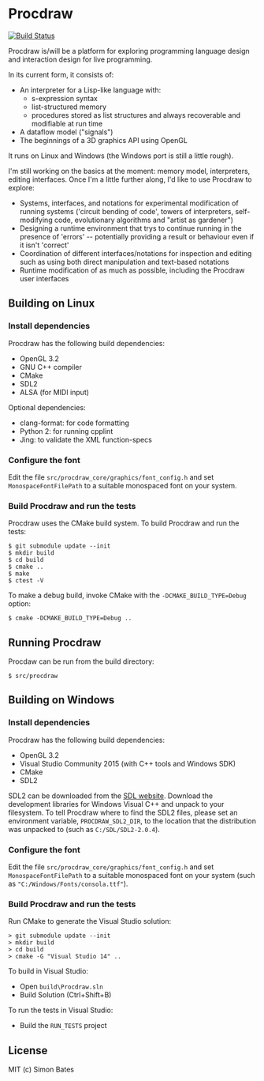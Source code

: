 Procdraw
========

[![Build Status](https://travis-ci.org/simonbates/procdraw.svg?branch=master)](https://travis-ci.org/simonbates/procdraw)

Procdraw is/will be a platform for exploring programming language
design and interaction design for live programming.

In its current form, it consists of:

* An interpreter for a Lisp-like language with:
    * s-expression syntax
    * list-structured memory
    * procedures stored as list structures and always recoverable and
      modifiable at run time
* A dataflow model ("signals")
* The beginnings of a 3D graphics API using OpenGL

It runs on Linux and Windows (the Windows port is still a little rough).

I'm still working on the basics at the moment: memory model,
interpreters, editing interfaces. Once I'm a little further along, I'd
like to use Procdraw to explore:

* Systems, interfaces, and notations for experimental modification of
  running systems ('circuit bending of code', towers of interpreters,
  self-modifying code, evolutionary algorithms and "artist as
  gardener")
* Designing a runtime environment that trys to continue running in the
  presence of 'errors' -- potentially providing a result or behaviour
  even if it isn't 'correct'
* Coordination of different interfaces/notations for inspection and
  editing such as using both direct manipulation and text-based
  notations
* Runtime modification of as much as possible, including the Procdraw
  user interfaces

Building on Linux
-----------------

### Install dependencies

Procdraw has the following build dependencies:

* OpenGL 3.2
* GNU C++ compiler
* CMake
* SDL2
* ALSA (for MIDI input)

Optional dependencies:

* clang-format: for code formatting
* Python 2: for running cpplint
* Jing: to validate the XML function-specs

### Configure the font

Edit the file `src/procdraw_core/graphics/font_config.h` and set
`MonospaceFontFilePath` to a suitable monospaced font on your system.

### Build Procdraw and run the tests

Procdraw uses the CMake build system. To build Procdraw and run the
tests:

```
$ git submodule update --init
$ mkdir build
$ cd build
$ cmake ..
$ make
$ ctest -V
```

To make a debug build, invoke CMake with the `-DCMAKE_BUILD_TYPE=Debug` option:

```
$ cmake -DCMAKE_BUILD_TYPE=Debug ..
```

Running Procdraw
----------------

Procdaw can be run from the build directory:

```
$ src/procdraw
```

Building on Windows
-------------------

### Install dependencies

Procdraw has the following build dependencies:

* OpenGL 3.2
* Visual Studio Community 2015 (with C++ tools and Windows SDK)
* CMake
* SDL2

SDL2 can be downloaded from the [SDL
website](https://www.libsdl.org/). Download the development libraries
for Windows Visual C++ and unpack to your filesystem. To tell Procdraw
where to find the SDL2 files, please set an environment variable,
`PROCDRAW_SDL2_DIR`, to the location that the distribution was
unpacked to (such as `C:/SDL/SDL2-2.0.4`).

### Configure the font

Edit the file `src/procdraw_core/graphics/font_config.h` and set
`MonospaceFontFilePath` to a suitable monospaced font on your system
(such as `"C:/Windows/Fonts/consola.ttf"`).

### Build Procdraw and run the tests

Run CMake to generate the Visual Studio solution:

```
> git submodule update --init
> mkdir build
> cd build
> cmake -G "Visual Studio 14" ..
```

To build in Visual Studio:

- Open `build\Procdraw.sln`
- Build Solution (Ctrl+Shift+B)

To run the tests in Visual Studio:

- Build the `RUN_TESTS` project

License
-------

MIT (c) Simon Bates
